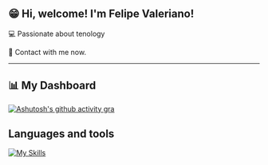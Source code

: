## 😁  Hi, welcome! I'm <strong>Felipe Valeriano!</strong>


💻 Passionate about tenology

💬 Contact with me now.

---

## 📊 My Dashboard

[![Ashutosh's github activity gra](https://github-readme-activity-graph.vercel.app/graph?username=FelipeValeriano21&bg_color=000000&color=ffffff&line=ffa200&point=ffffff&area=true&hide_border=true)](https://github.com/ashutosh00710/github-readme-activity-graph)

## Languages and tools

[![My Skills](https://skillicons.dev/icons?i=html,css,bootstrap,js,php,nodejs,python,selenium,git,github,mysql,vscode,wordpress)](https://skillicons.dev)

